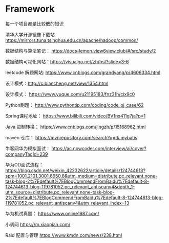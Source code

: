 # Framework
每一个项目都是比较散的知识

清华大学开源镜像下载站 https://mirrors.tuna.tsinghua.edu.cn/apache/hadoop/common/

数据结构与算法笔记： https://docs-lemon.view6view.club/#/src/study/2

数据结构可视化网站：https://visualgo.net/zh/bst?slide=3-6

leetcode 解题网站: https://www.cnblogs.com/grandyang/p/4606334.html

设计模式：http://c.biancheng.net/view/1354.html

设计模式： https://www.yuque.com/u21195183/fnz31h/cix9c0

Python刷题： http://www.pythontip.com/coding/code_oj_case/62

Spring课程地址： https://www.bilibili.com/video/BV1nx411g7ja?p=1

Java 进制转换： https://www.cnblogs.com/jingzh/p/15168962.html

maven 仓库： https://mvnrepository.com/search?q=tk.mybatis

牛客网华为模拟面试： https://ac.nowcoder.com/interview/ai/cover?companyTagId=239

华为OD面试流程： https://blog.csdn.net/weixin_42232622/article/details/124744613?spm=1001.2101.3001.6650.8&utm_medium=distribute.pc_relevant.none-task-blog-2%7Edefault%7EBlogCommendFromBaidu%7Edefault-8-124744613-blog-119781052.pc_relevant_antiscanv4&depth_1-utm_source=distribute.pc_relevant.none-task-blog-2%7Edefault%7EBlogCommendFromBaidu%7Edefault-8-124744613-blog-119781052.pc_relevant_antiscanv4&utm_relevant_index=13

华为机试真题： https://www.online1987.com/

小调网  https://m.xiaopian.com/

Raid 配置与管理  https://www.kmdn.com/news/238.html